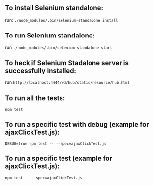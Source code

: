 ## To install Selenium standalone:

run: `./node_modules/.bin/selenium-standalone install`

## To run Selenium standalone:

run `./node_modules/.bin/selenium-standalone start`

## To heck if Selenium Stadalone server is successfully installed:

run `http://localhost:4444/wd/hub/static/resource/hub.html`

## To run all the tests:

`npm test`

## To run a specific test with debug (example for ajaxClickTest.js):

`DEBUG=true npm test -- --spec=ajaxClickTest.js`

## To run a specific test (example for ajaxClickTest.js):

`npm test -- --spec=ajaxClickTest.js`
